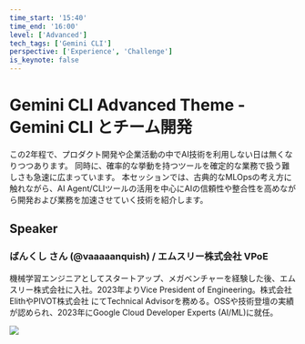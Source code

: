 ```yaml
---
time_start: '15:40'
time_end: '16:00'
level: ['Advanced']
tech_tags: ['Gemini CLI']
perspective: ['Experience', 'Challenge']
is_keynote: false
---
```


# Gemini CLI Advanced Theme - Gemini CLI とチーム開発

この2年程で、プロダクト開発や企業活動の中でAI技術を利用しない日は無くなりつつあります。 同時に、確率的な挙動を持つツールを確定的な業務で扱う難しさも急速に広まっています。 本セッションでは、古典的なMLOpsの考え方に触れながら、AI Agent/CLIツールの活用を中心にAIの信頼性や整合性を高めながら開発および業務を加速させていく技術を紹介します。

## Speaker

### ばんくし さん (@vaaaaanquish) / エムスリー株式会社 VPoE

機械学習エンジニアとしてスタートアップ、メガベンチャーを経験した後、エムスリー株式会社に入社。2023年よりVice President of Engineering。株式会社ElithやPIVOT株式会社 にてTechnical Advisorを務める。OSSや技術登壇の実績が認められ、2023年にGoogle Cloud Developer Experts (AI/ML)に就任。

![](https://storage.googleapis.com/gdg-tokyo-web-public/events/20251122-devfest25/speaker-headshot/vaaaaanquish.png)
